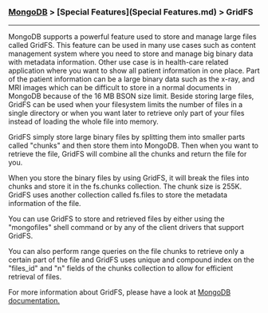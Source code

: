 

### [MongoDB](../MongoDB.md) > [Special Features](Special Features.md) > GridFS
___


MongoDB supports a powerful feature used to store and manage large files called GridFS. This feature can be used in many use cases such as content management system where you need to store and manage big binary data with metadata information. Other use case is in health-care related application where you want to show all patient information in one place. Part of the patient information can be a large binary data such as the x-ray, and MRI images which can be difficult to store in a normal documents in MongoDB because of the 16 MB BSON size limit. Beside storing large files, GridFS can be used when your filesystem limits the number of files in a single directory or when you want later to retrieve only part of your files instead of loading the whole file into memory.

GridFS simply store large binary files by splitting them into smaller parts called "chunks" and then store them into MongoDB. Then when you want to retrieve the file, GridFS will combine all the chunks and return the file for you. 

When you store the binary files by using GridFS, it will break the files into chunks and store it in the fs.chunks collection. The chunk size is 255K. GridFS uses another collection called fs.files to store the metadata information of the file. 


You can use GridFS to store and retrieved files by either using the "mongofiles" shell command or by any of the client drivers that support GridFS.

You can also perform range queries on the file chunks to retrieve only a certain part of the file and GridFS uses unique and compound index on the "files_id" and "n" fields of the chunks collection to allow for efficient retrieval of files.


For more information about GridFS, please have a look at [MongoDB documentation.](https://docs.mongodb.org/manual/core/gridfs/) 